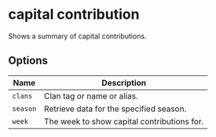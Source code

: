 # capital contribution

Shows a summary of capital contributions.

## Options

| Name     | Description                                 |
| -------- | ------------------------------------------- |
| `clans`  | Clan tag or name or alias.                  |
| `season` | Retrieve data for the specified season.     |
| `week`   | The week to show capital contributions for. |
